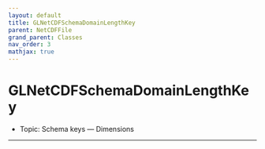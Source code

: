 ```yaml
---
layout: default
title: GLNetCDFSchemaDomainLengthKey
parent: NetCDFFile
grand_parent: Classes
nav_order: 3
mathjax: true
---
```


#  GLNetCDFSchemaDomainLengthKey

- Topic: Schema keys — Dimensions


---

